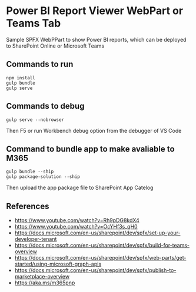 # Power BI Report Viewer WebPart or Teams Tab

Sample SPFX WebPPart to show Power BI reports, which can be deployed to SharePoint Online or Microsoft Teams

## Commands to run
```
npm install
gulp bundle
gulp serve
```

## Commands to debug
```
gulp serve --nobrowser
```
Then F5 or run Workbench debug option from the debugger of VS Code

## Command to bundle app to make avaliable to M365
```
gulp bundle --ship
gulp package-solution --ship
```
Then upload the app package file to SharePoint App Catelog

## References
- https://www.youtube.com/watch?v=Rh9pDG8kdX4
- https://www.youtube.com/watch?v=OcYHf3s_qH0
- https://docs.microsoft.com/en-us/sharepoint/dev/spfx/set-up-your-developer-tenant
- https://docs.microsoft.com/en-us/sharepoint/dev/spfx/build-for-teams-overview
- https://docs.microsoft.com/en-us/sharepoint/dev/spfx/web-parts/get-started/using-microsoft-graph-apis
- https://docs.microsoft.com/en-us/sharepoint/dev/spfx/publish-to-marketplace-overview
- https://aka.ms/m365pnp
